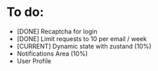 # To do:

- [DONE] Recaptcha for login
- [DONE] Limit requests to 10 per email / week
- [CURRENT] Dynamic state with zustand (10%)
- Notifications Area (10%)
- User Profile